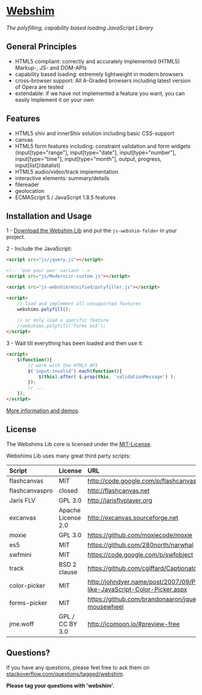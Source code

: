 [Webshim](http://aFarkas.github.com/webshim/demos/index.html)
================================

_The polyfilling, capability based loading JavaScript Library_


General Principles
------------------
* HTML5 compliant: correctly and accurately implemented (HTML5) Markup-, JS- and DOM-APIs  
* capability based loading: extremely lightweight in modern browsers
* cross-browser support: All A-Graded browsers including latest version of Opera are tested
* extendable: if we have not implemented a feature you want, you can easily implement it on your own


Features
------------------
* HTML5 shiv and innerShiv solution including basic CSS-support
* canvas
* HTML5 form features including: constraint validation and form widgets (input[type="range"], input[type="date"], input[type="number"], input[type="time"], input[type="month"], output, progress, input[list]/datalist)
* HTML5 audio/video/track implementation
* interactive elements: summary/details
* filereader
* geolocation
* ECMAScript 5 / JavaScript 1.8.5 features 


Installation and Usage
------------------

1 - [Download the Webshim Lib](http://corrupt-system.de/webshims-stable.zip) and put the `js-webshim-folder` in your project.

2 - Include the JavaScript:

```html
<script src="js/jquery.js"></script>

<!-- 'Use your own' variant -->
<script src="js/Modernizr-custom.js"></script> 

<script src="js-webshim/minified/polyfiller.js"></script> 

<script> 
	// load and implement all unsupported features 
	webshims.polyfill();
		
	// or only load a specific feature
	//webshims.polyfill('forms es5');
</script>
```


3 - Wait till everything has been loaded and then use it:

```html
<script> 
	$(function(){
		// work with the HTML5 API
		$('input:invalid').each(function(){
		    $(this).after( $.prop(this, 'validationMessage') );
		});
		// ...
	});
</script>
```


 [More information and demos](http://aFarkas.github.com/webshim/demos/index.html).


License
---------------------------------------

The Webshims Lib core is licensed under the [MIT-License](http://aFarkas.github.com/webshim/MIT-LICENSE.txt). 

Webshims Lib uses many great third party scripts:

| Script          | License                                      | URL                                                                           |
|:--------------- |:-------------------------------------------- |:----------------------------------------------------------------------------- |
| flashcanvas     | MIT                                          | http://code.google.com/p/flashcanvas                                          |
| flashcanvaspro  | closed                                       | http://flashcanvas.net                                                        |
| Jaris FLV       | GPL 3.0                                      | http://jarisflvplayer.org                                                     |
| excanvas        | Apache License 2.0                           | http://excanvas.sourceforge.net                                               |
| moxie           | GPL 3.0                                      | https://github.com/moxiecode/moxie                                            |
| es5             | MIT                                          | https://github.com/280north/narwhal                                           |
| swfmini         | MIT                                          | https://code.google.com/p/swfobject                                           |
| track           | BSD 2 clause                                 | https://github.com/cgiffard/Captionator                                       |
| color-picker    | MIT                                          | http://johndyer.name/post/2007/09/PhotoShop-like-JavaScript-Color-Picker.aspx |
| forms-picker    | MIT                                          | https://github.com/brandonaaron/jquery-mousewheel                             |
| jme.woff        | GPL / CC BY 3.0                              | http://icomoon.io/#preview-free                                               |




Questions?
----------

If you have any questions, please feel free to ask them on [stackoverflow.com/questions/tagged/webshim](http://stackoverflow.com/questions/tagged/webshim).

**Please tag your questions with 'webshim'.**
